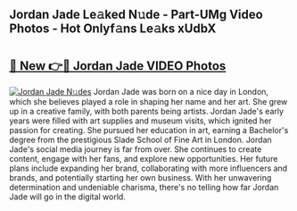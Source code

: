 ## Jordan Jade Le𝚊ked N𝚞de - Part-UMg Video Photos - Hot Onlyf𝚊ns Le𝚊ks xUdbX

# <h2><a href="http://ac26007.deff.icu/?id=Jordan+Jade">🔗 New 👉🔴 Jordan Jade VIDEO Photos</a></h2>

[![Jordan Jade N𝚞des](https://i.imgur.com/rIISA9y.gif)](http://ac26007.deff.icu/?id=Jordan+Jade)
Jordan Jade was born on a nice day in London, which she believes played a role in shaping her name and her art. She grew up in a creative family, with both parents being artists. Jordan Jade's early years were filled with art supplies and museum visits, which ignited her passion for creating. She pursued her education in art, earning a Bachelor's degree from the prestigious Slade School of Fine Art in London. Jordan Jade's social media journey is far from over. She continues to create content, engage with her fans, and explore new opportunities. Her future plans include expanding her brand, collaborating with more influencers and brands, and potentially starting her own business. With her unwavering determination and undeniable charisma, there's no telling how far Jordan Jade will go in the digital world.
